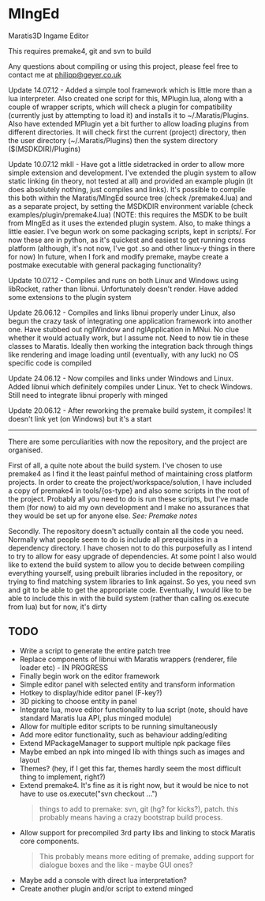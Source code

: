 MIngEd
======

Maratis3D Ingame Editor

This requires premake4, git and svn to build

Any questions about compiling or using this project, please feel free to contact me at <philipp@geyer.co.uk>

Update 14.07.12 - Added a simple tool framework which is little more than a lua interpreter. Also created one script for this, MPlugin.lua, along with a couple of wrapper scripts, which will check a plugin for compatibility (currently just by attempting to load it) and installs it to ~/.Maratis/Plugins. Also have extended MPlugin yet a bit further to allow loading plugins from different directories. It will check first the current (project) directory, then the user directory (~/.Maratis/Plugins) then the system directory ($(MSDKDIR)/Plugins)

Update 10.07.12 mkII - Have got a little sidetracked in order to allow more simple extension and development. I've extended the plugin system to allow static linking (in theory, not tested at all) and provided an example plugin (it does absolutely nothing, just compiles and links). It's possible to compile this both within the Maratis/MIngEd source tree (check /premake4.lua) and as a separate project, by setting the MSDKDIR environment variable (check examples/plugin/premake4.lua) (NOTE: this requires the MSDK to be built from MIngEd as it uses the extended plugin system. Also, to make things a little easier. I've begun work on some packaging scripts, kept in scripts/. For now these are in python, as it's quickest and easiest to get running cross platform (although, it's not now, I've got .so and other linux-y things in there for now) In future, when I fork and modify premake, maybe create a postmake executable with general packaging functionality?

Update 10.07.12 - Compiles and runs on both Linux and Windows using libRocket, rather than libnui. Unfortunately doesn't render. Have added some extensions to the plugin system

Update 26.06.12 - Compiles and links libnui properly under Linux, also begun the crazy task of integrating one application framework into another one. Have stubbed out nglWindow and nglApplication in MNui. No clue whether it would actually work, but I assume not. Need to now tie in these classes to Maratis. Ideally then working the integration back through things like rendering and image loading until (eventually, with any luck) no OS specific code is compiled

Update 24.06.12 - Now compiles and links under Windows and Linux. Added libnui which definitely compiles under Linux. Yet to check Windows. Still need to integrate libnui properly with minged

Update 20.06.12 - After reworking the premake build system, it compiles! It doesn't link yet (on Windows) but it's a start

---

There are some perculiarities with now the repository, and the project are organised.

First of all, a quite note about the build system. I've chosen to use premake4 as I find it the least painful method of maintaining cross platform projects. In order to create the project/workspace/solution, I have included a copy of premake4 in tools/{os-type} and also some scripts in the root of the project. Probably all you need to do is run these scripts, but I've made them (for now) to aid my own development and I make no assurances that they would be set up for anyone else.
_See: Premake notes_

Secondly. The repository doesn't actually contain all the code you need. Normally what people seem to do is include all prerequisites in a dependency directory. I have chosen not to do this purposefully as I intend to try to allow for easy upgrade of dependencies. At some point I also would like to extend the build system to allow you to decide between compiling everything yourself, using prebuilt libraries included in the repository, or trying to find matching system libraries to link against. So yes, you need svn and git to be able to get the appropriate code. Eventually, I would like to be able to include this in with the build system (rather than calling os.execute from lua) but for now, it's dirty


TODO
----

- Write a script to generate the entire patch tree
- Replace components of libnui with Maratis wrappers (renderer, file loader etc) - IN PROGRESS
- Finally begin work on the editor framework
- Simple editor panel with selected entity and transform information
- Hotkey to display/hide editor panel (F-key?)
- 3D picking to choose entity in panel
- Integrate lua, move editor functionality to lua script (note, should have standard Maratis lua API, plus minged module)
- Allow for multiple editor scripts to be running simultaneously
- Add more editor functionality, such as behaviour adding/editing
- Extend MPackageManager to support multiple npk package files
- Maybe embed an npk into minged lib with things such as images and layout
- Themes? (hey, if I get this far, themes hardly seem the most difficult thing to implement, right?)
- Extend premake4. It's fine as it is right now, but it would be nice to not have to use
        os.execute("svn checkout ...")
    > things to add to premake: svn, git (hg? for kicks?), patch.
    > this probably means having a crazy bootstrap build process.
- Allow support for precompiled 3rd party libs and linking to stock Maratis core components.
    > This probably means more editing of premake, adding support for dialogue boxes and the like - maybe GUI ones?
- Maybe add a console with direct lua interpretation?
- Create another plugin and/or script to extend minged